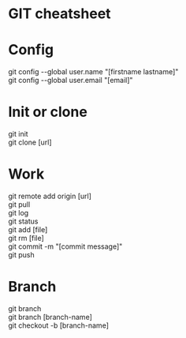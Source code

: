 # GIT cheatsheet

# Config
git config --global user.name "[firstname lastname]"  
git config --global user.email "[email]"  
  
# Init or clone
git init  
git clone [url]  
  
# Work
git remote add origin [url]  
git pull  
git log  
git status  
git add [file]  
git rm [file]  
git commit -m "[commit message]"  
git push  
  
# Branch
git branch  
git branch [branch-name]  
git checkout -b [branch-name]  
